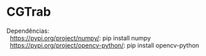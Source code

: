 # CGTrab
Dependências:\
&nbsp;&nbsp;https://pypi.org/project/numpy/: pip install numpy\
&nbsp;&nbsp;https://pypi.org/project/opencv-python/: pip install opencv-python
